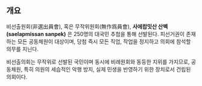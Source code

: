 ## 개요
비선출원회(非選出員會), 혹은 무작위원회(無作爲員會), **사에랍밋산 산벡(saelapmissan sanpek)** 은 250명의 대국민 추첨을 통해 선발된다. 피선거권이 존재하는 모든 공동체원이 대상이며, 당첨 즉시 모든 직업, 작업을 정지하고 의회에 참석할 의무를 지닌다.

비선출의회는 무작위로 선발된 국민이며 동시에 비례원회와 동등한 지위를 가지므로, 공동체원, 특히 의원의 세습적인 악행 방지, 실제 민생을 반영하기 위한 장치로서 건립된 의회이다.